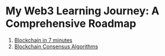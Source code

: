 # My Web3 Learning Journey: A Comprehensive Roadmap

1. [Blockchain in 7 minutes](https://www.youtube.com/watch?v=yubzJw0uiE4)
2. [Blockchain Consensus Algorithms](https://www.youtube.com/watch?v=sXP-8pD7PG4)
